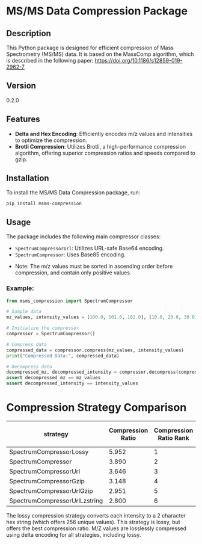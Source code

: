 # MS/MS Data Compression Package

## Description

This Python package is designed for efficient compression of Mass Spectrometry (MS/MS) data. It is based on the MassComp
algorithm, which is described in the following paper: https://doi.org/10.1186/s12859-019-2962-7


## Version

0.2.0

## Features

- **Delta and Hex Encoding**: Efficiently encodes m/z values and intensities to optimize the compression.
- **Brotli Compression**: Utilizes Brotli, a high-performance compression algorithm, offering superior compression ratios and speeds compared to gzip.

## Installation

To install the MS/MS Data Compression package, run:

```
pip install msms-compression
```

## Usage

The package includes the following main compressor classes:

- `SpectrumCompressorUrl`: Utilizes URL-safe Base64 encoding.
- `SpectrumCompressor`: Uses Base85 encoding.

* Note: The m/z values must be sorted in ascending order before compression, and contain only positive values.

### Example:

```python
from msms_compression import SpectrumCompressor

# Sample data
mz_values, intensity_values = [100.0, 101.0, 102.0], [10.0, 20.0, 30.0]

# Initialize the compressor
compressor = SpectrumCompressor()

# Compress data
compressed_data = compressor.compress(mz_values, intensity_values)
print("Compressed Data:", compressed_data)

# Decompress data
decompressed_mz, decompressed_intensity = compressor.decompress(compressed_data)
assert decompressed_mz == mz_values
assert decompressed_intensity == intensity_values
```

# Compression Strategy Comparison

|strategy                     |Compression Ratio|Compression Ratio Rank|URL Compression Ratio|URL Compression Ratio Rank|Compression Time|Compression Time Rank|Decompression Time|Decompression Time Rank|
|-----------------------------|-----------------|----------------------|---------------------|--------------------------|----------------|---------------------|------------------|-----------------------|
|SpectrumCompressorLossy      |5.952            |1                     |5.023                |1                         |0.030           |3                    |0.008             |1                      |
|SpectrumCompressor           |3.890            |2                     |3.299                |5                         |0.054           |5                    |0.009             |3                      |
|SpectrumCompressorUrl        |3.646            |3                     |4.528                |2                         |0.057           |6                    |0.008             |2                      |
|SpectrumCompressorGzip       |3.148            |4                     |2.658                |6                         |0.026           |2                    |0.009             |5                      |
|SpectrumCompressorUrlGzip    |2.951            |5                     |3.665                |3                         |0.024           |1                    |0.009             |4                      |
|SpectrumCompressorUrlLzstring|2.800            |6                     |3.418                |4                         |0.031           |4                    |0.109             |6                      |

The lossy compression strategy converts each intensity to a 2 character hex string (which offers 256 unique values).
This strategy is lossy, but offers the best compression ratio. 
M/Z values are losslessly compressed using delta encoding for all strategies, including lossy.